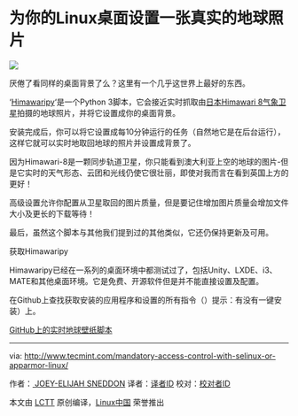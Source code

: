 为你的Linux桌面设置一张真实的地球照片
=================================================================

![](http://www.omgubuntu.co.uk/wp-content/uploads/2016/07/Screen-Shot-2016-07-26-at-16.36.47-1.jpg)

厌倦了看同样的桌面背景了么？这里有一个几乎这世界上最好的东西。

‘[Himawaripy][1]‘是一个Python 3脚本，它会接近实时抓取由[日本Himawari 8气象卫星][2]拍摄的地球照片，并将它设置成你的桌面背景。

安装完成后，你可以将它设置成每10分钟运行的任务（自然地它是在后台运行），这样它就可以实时地取回地球的照片并设置成背景了。

因为Himawari-8是一颗同步轨道卫星，你只能看到澳大利亚上空的地球的图片-但是它实时的天气形态、云团和光线仍使它很壮丽，即使对我而言在看到英国上方的更好！

高级设置允许你配置从卫星取回的图片质量，但是要记住增加图片质量会增加文件大小及更长的下载等待！

最后，虽然这个脚本与其他我们提到过的其他类似，它还仍保持更新及可用。

获取Himawaripy

Himawaripy已经在一系列的桌面环境中都测试过了，包括Unity、LXDE、i3、MATE和其他桌面环境。它是免费、开源软件但是并不能直接设置及配置。

在Github上查找获取安装的应用程序和设置的所有指令（）提示：有没有一键安装）上。

[GitHub上的实时地球壁纸脚本][0]

--------------------------------------------------------------------------------

via: http://www.tecmint.com/mandatory-access-control-with-selinux-or-apparmor-linux/

作者：[ JOEY-ELIJAH SNEDDON][a]
译者：[译者ID](https://github.com/译者ID)
校对：[校对者ID](https://github.com/校对者ID)

本文由 [LCTT](https://github.com/LCTT/TranslateProject) 原创编译，[Linux中国](https://linux.cn/) 荣誉推出

[a]: https://plus.google.com/117485690627814051450/?rel=author
[1]: https://github.com/boramalper/himawaripy
[2]: https://en.wikipedia.org/wiki/Himawari_8
[0]: https://github.com/boramalper/himawaripy
